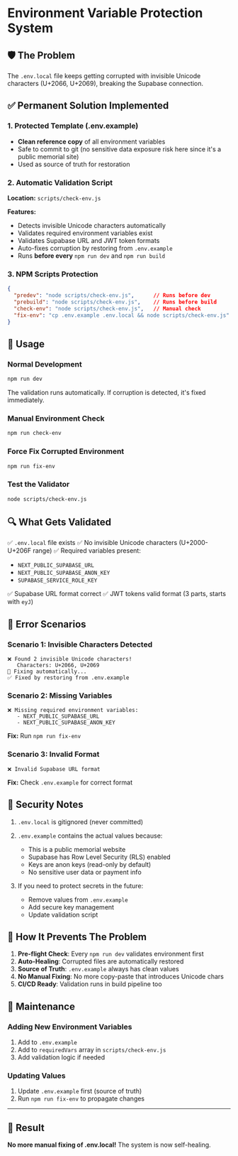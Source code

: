 # Environment Variable Protection System

## 🛡️ The Problem
The `.env.local` file keeps getting corrupted with invisible Unicode characters (U+2066, U+2069), breaking the Supabase connection.

## ✅ Permanent Solution Implemented

### 1. Protected Template (.env.example)
- **Clean reference copy** of all environment variables
- Safe to commit to git (no sensitive data exposure risk here since it's a public memorial site)
- Used as source of truth for restoration

### 2. Automatic Validation Script
**Location:** `scripts/check-env.js`

**Features:**
- Detects invisible Unicode characters automatically
- Validates required environment variables exist
- Validates Supabase URL and JWT token formats
- Auto-fixes corruption by restoring from `.env.example`
- Runs **before every** `npm run dev` and `npm run build`

### 3. NPM Scripts Protection

```json
{
  "predev": "node scripts/check-env.js",      // Runs before dev
  "prebuild": "node scripts/check-env.js",    // Runs before build
  "check-env": "node scripts/check-env.js",   // Manual check
  "fix-env": "cp .env.example .env.local && node scripts/check-env.js" // Force fix
}
```

## 📖 Usage

### Normal Development
```bash
npm run dev
```
The validation runs automatically. If corruption is detected, it's fixed immediately.

### Manual Environment Check
```bash
npm run check-env
```

### Force Fix Corrupted Environment
```bash
npm run fix-env
```

### Test the Validator
```bash
node scripts/check-env.js
```

## 🔍 What Gets Validated

✅ `.env.local` file exists
✅ No invisible Unicode characters (U+2000-U+206F range)
✅ Required variables present:
- `NEXT_PUBLIC_SUPABASE_URL`
- `NEXT_PUBLIC_SUPABASE_ANON_KEY`
- `SUPABASE_SERVICE_ROLE_KEY`

✅ Supabase URL format correct
✅ JWT tokens valid format (3 parts, starts with `eyJ`)

## 🚨 Error Scenarios

### Scenario 1: Invisible Characters Detected
```
❌ Found 2 invisible Unicode characters!
   Characters: U+2066, U+2069
🔧 Fixing automatically...
✅ Fixed by restoring from .env.example
```

### Scenario 2: Missing Variables
```
❌ Missing required environment variables:
   - NEXT_PUBLIC_SUPABASE_URL
   - NEXT_PUBLIC_SUPABASE_ANON_KEY
```
**Fix:** Run `npm run fix-env`

### Scenario 3: Invalid Format
```
❌ Invalid Supabase URL format
```
**Fix:** Check `.env.example` for correct format

## 🔐 Security Notes

1. `.env.local` is gitignored (never committed)
2. `.env.example` contains the actual values because:
   - This is a public memorial website
   - Supabase has Row Level Security (RLS) enabled
   - Keys are anon keys (read-only by default)
   - No sensitive user data or payment info

3. If you need to protect secrets in the future:
   - Remove values from `.env.example`
   - Add secure key management
   - Update validation script

## 🎯 How It Prevents The Problem

1. **Pre-flight Check**: Every `npm run dev` validates environment first
2. **Auto-Healing**: Corrupted files are automatically restored
3. **Source of Truth**: `.env.example` always has clean values
4. **No Manual Fixing**: No more copy-paste that introduces Unicode chars
5. **CI/CD Ready**: Validation runs in build pipeline too

## 🔧 Maintenance

### Adding New Environment Variables
1. Add to `.env.example`
2. Add to `requiredVars` array in `scripts/check-env.js`
3. Add validation logic if needed

### Updating Values
1. Update `.env.example` first (source of truth)
2. Run `npm run fix-env` to propagate changes

---

## 🎉 Result

**No more manual fixing of .env.local!** The system is now self-healing.
